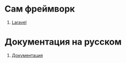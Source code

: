 # Сам фреймворк
1.  [Laravel](https://laravel.com/)
# Документация на русском
1.  [Документация](https://github.com/LaravelRUS/docs)
